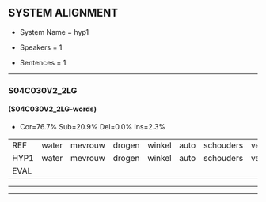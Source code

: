 
## SYSTEM ALIGNMENT

- System Name = hyp1

- Speakers = 1

- Sentences = 1

---

### S04C030V2_2LG

#### (S04C030V2_2LG-words)

- Cor=76.7%	Sub=20.9%	Del=0.0%	Ins=2.3%

|  |  |  |  |  |  |  |  |  |  |  |  |  |  |  |  |  |  |  |  |  |  |  |  |  |  |  |  |  |  |  |  |  |  |  |  |  |  |  |  |  |  |  |  |
|:--- |:---:|:---:|:---:|:---:|:---:|:---:|:---:|:---:|:---:|:---:|:---:|:---:|:---:|:---:|:---:|:---:|:---:|:---:|:---:|:---:|:---:|:---:|:---:|:---:|:---:|:---:|:---:|:---:|:---:|:---:|:---:|:---:|:---:|:---:|:---:|:---:|:---:|:---:|:---:|:---:|:---:|:---:|:---:|
| REF | water | mevrouw | drogen | winkel | auto | schouders | verhaal | koning | moeilijk | speelplaats | drinken | hoofdpijn | regen | vliegtuig | stoppen | opnieuw | gooien | sneeuwen | moeder | liedje | potlood | * | fietsbel | vinger | * | dichtbij | meisje | chauffeur | muziek | waarom | scheuren | lawaai |  | zwemmen | vuurwerk | appel | cola | kussen | eerste | circus | kleuren | voetbal | vlinder |
| HYP1 | water | mevrouw | drogen | winkel | auto | schouders | verhaal | koning | moeilijk | speelplaats | drinken | hoofdpijn | regen | vliegtuig | stoppen | opnieuw | gooien | sneeuwen | moeder | liedje | potlot | fia | fietsbel | vinger | dichtea | dichtbij | megel | chauffeur | muziek | waarom? | scheuren | lawaai | s | wen | vuurwerk | appel | kola | kussen | eerste | cirtus | kleuren | voetbal | winder |
| EVAL |  |  |  |  |  |  |  |  |  |  |  |  |  |  |  |  |  |  |  |  | S | S |  |  | S |  | S |  |  | S |  |  | I | S |  |  | S |  |  | S |  |  | S |
---

---
